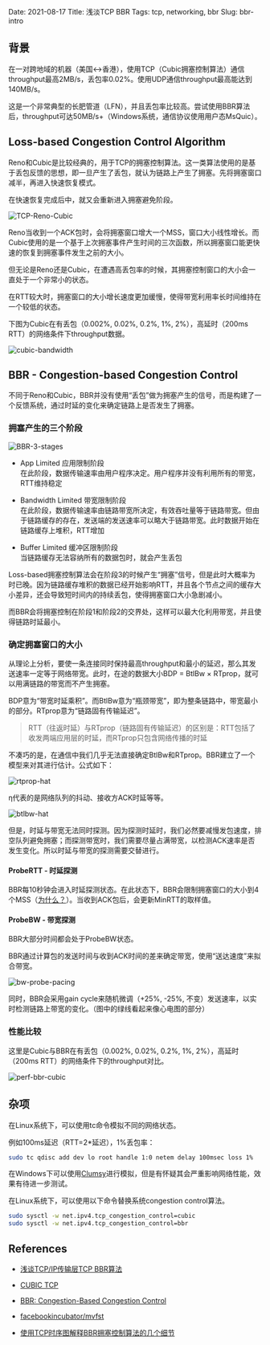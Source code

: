 Date: 2021-08-17
Title: 浅淡TCP BBR
Tags: tcp, networking, bbr
Slug: bbr-intro

## 背景

在一对跨地域的机器（美国<->香港），使用TCP（Cubic拥塞控制算法）通信throughput最高2MB/s，丢包率0.02%。使用UDP通信throughput最高能达到140MB/s。

这是一个非常典型的长肥管道（LFN），并且丢包率比较高。尝试使用BBR算法后，throughput可达50MB/s+（Windows系统，通信协议使用用户态MsQuic）。

## Loss-based Congestion Control Algorithm

Reno和Cubic是比较经典的，用于TCP的拥塞控制算法。这一类算法使用的是基于丢包反馈的思想，即一旦产生了丢包，就认为链路上产生了拥塞。先将拥塞窗口减半，再进入快速恢复模式。

在快速恢复完成后中，就又会重新进入拥塞避免阶段。

![TCP-Reno-Cubic][1]

Reno当收到一个ACK包时，会将拥塞窗口增大一个MSS，窗口大小线性增长。而Cubic使用的是一个基于上次拥塞事件产生时间的三次函数，所以拥塞窗口能更快速的恢复到拥塞事件发生之前的大小。

但无论是Reno还是Cubic，在遭遇高丢包率的时候，其拥塞控制窗口的大小会一直处于一个非常小的状态。

在RTT较大时，拥塞窗口的大小增长速度更加缓慢，使得带宽利用率长时间维持在一个较低的状态。

下图为Cubic在有丢包（0.002%, 0.02%, 0.2%, 1%, 2%），高延时（200ms RTT）的网络条件下throughput数据。

![cubic-bandwidth][2]

## BBR - Congestion-based Congestion Control

不同于Reno和Cubic，BBR并没有使用“丢包”做为拥塞产生的信号，而是构建了一个反馈系统，通过时延的变化来确定链路上是否发生了拥塞。

### 拥塞产生的三个阶段

![BBR-3-stages][3]

* App Limited 应用限制阶段    
在此阶段，数据传输速率由用户程序决定。用户程序并没有利用所有的带宽，RTT维持稳定

* Bandwidth Limited 带宽限制阶段              
在此阶段，数据传输速率由链路带宽所决定，有效吞吐量等于链路带宽。但由于链路缓存的存在，发送端的发送速率可以略大于链路带宽。此时数据开始在链路缓存上堆积，RTT增加

* Buffer Limited 缓冲区限制阶段             
当链路缓存无法容纳所有的数据包时，就会产生丢包

Loss-based拥塞控制算法会在阶段3的时候产生“拥塞”信号，但是此时大概率为时已晚。因为链路缓存堆积的数据已经开始影响RTT，并且各个节点之间的缓存大小差异，还会导致短时间内的持续丢包，使得拥塞窗口大小急剧减小。

而BBR会将拥塞控制在阶段1和阶段2的交界处，这样可以最大化利用带宽，并且使得链路时延最小。

### 确定拥塞窗口的大小

从理论上分析，要使一条连接同时保持最高throughput和最小的延迟，那么其发送速率一定等于网络带宽。此时，在途的数据大小BDP = BtlBw × RTprop，就可以用满链路的带宽而不产生拥塞。

BDP意为“带宽时延乘积”。而BtlBw意为“瓶颈带宽”，即为整条链路中，带宽最小的部分。RTprop意为“链路固有传输延迟”。

> RTT（往返时延）与RTprop（链路固有传输延迟）的区别是：RTT包括了收发两端应用层的时延，而RTprop只包含网络传播的时延

不凑巧的是，在通信中我们几乎无法直接确定BtlBw和RTprop。BBR建立了一个模型来对其进行估计。公式如下：

![rtprop-hat][4]

η代表的是网络队列的抖动、接收方ACK时延等等。

![btlbw-hat][5]

但是，时延与带宽无法同时探测。因为探测时延时，我们必然要减慢发包速度，排空队列避免拥塞；而探测带宽时，我们需要尽量占满带宽，以检测ACK速率是否发生变化。所以时延与带宽的探测需要交替进行。

#### ProbeRTT - 时延探测

BBR每10秒钟会进入时延探测状态。在此状态下，BBR会限制拥塞窗口的大小到4个MSS（[为什么？][6]）。当收到ACK包后，会更新MinRTT的取样值。

#### ProbeBW - 带宽探测

BBR大部分时间都会处于ProbeBW状态。

BBR通过计算包的发送时间与收到ACK时间的差来确定带宽，使用“送达速度”来拟合带宽。

![bw-probe-pacing][7]

同时，BBR会采用gain cycle来随机微调（+25%, -25%, 不变）发送速率，以实时检测链路上带宽的变化。（图中的绿线看起来像心电图的部分）

### 性能比较

这里是Cubic与BBR在有丢包（0.002%, 0.02%, 0.2%, 1%, 2%），高延时（200ms RTT）的网络条件下的throughput对比。

![perf-bbr-cubic][8]

## 杂项

在Linux系统下，可以使用tc命令模拟不同的网络状态。

例如100ms延迟（RTT=2*延迟），1%丢包率：

```bash
sudo tc qdisc add dev lo root handle 1:0 netem delay 100msec loss 1%
```

在Windows下可以使用[Clumsy][13]进行模拟，但是有怀疑其会严重影响网络性能，效果有待进一步测试。

在Linux系统下，可以使用以下命令替换系统congestion control算法。

```bash
sudo sysctl -w net.ipv4.tcp_congestion_control=cubic
sudo sysctl -w net.ipv4.tcp_congestion_control=bbr
```

## References

* [浅谈TCP/IP传输层TCP BBR算法][9]
* [CUBIC TCP][10]
* [BBR: Congestion-Based Congestion Control][11]
* [facebookincubator/mvfst][12]
* [使用TCP时序图解释BBR拥塞控制算法的几个细节][14]

  [1]: https://raw.githubusercontent.com/Wizmann/assets/master/wizmann-pic/21-08-16/2021-08-16_23-07-29.png
  [2]: https://raw.githubusercontent.com/Wizmann/assets/master/wizmann-pic/21-08-17/2021-08-17_00-18-45.png
  [3]: https://raw.githubusercontent.com/Wizmann/assets/master/wizmann-pic/21-08-17/2021-08-17_00-58-34.png
  [4]: https://raw.githubusercontent.com/Wizmann/assets/master/wizmann-pic/21-08-17/2021-08-17_10-02-28.png
  [5]: https://raw.githubusercontent.com/Wizmann/assets/master/wizmann-pic/21-08-17/2021-08-17_10-04-06.png
  [6]: https://blog.csdn.net/dog250/article/details/72042516
  [7]: https://raw.githubusercontent.com/Wizmann/assets/6b0dcc0d2f7b2446ea0c3ca6faec29da6f28dc7e/wizmann-pic/21-08-17/image.png
  [8]: https://raw.githubusercontent.com/Wizmann/assets/8a78e8e7c7193f4bf5d6de01997f21491f3794ab/wizmann-pic/21-08-17/Snipaste_2021-08-17_14-54-21.png
  [9]: https://juejin.cn/post/6844904065759969287
  [10]: https://en.wikipedia.org/wiki/CUBIC_TCP
  [11]: https://queue.acm.org/detail.cfm?id=3022184
  [12]: https://github.com/facebookincubator/mvfst
  [13]: http://jagt.github.io/clumsy/
  [14]: https://blog.csdn.net/dog250/article/details/72042516
